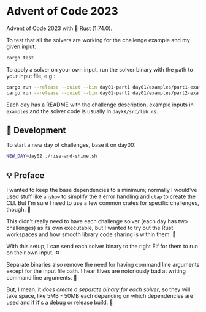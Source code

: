 # Advent of Code 2023

Advent of Code 2023 with 🦀 Rust (1.74.0).

To test that all the solvers are working for the challenge example and my given input:

```bash
cargo test
```

To apply a solver on your own input, run the solver binary with the path to your input file, e.g.:

```bash
cargo run --release --quiet --bin day01-part1 day01/examples/part1-example.txt
cargo run --release --quiet --bin day01-part2 day01/examples/part2-example.txt
```

Each day has a README with the challenge description, example inputs in `examples`
and the solver code is usually in `dayXX/src/lib.rs`.

## 📝 Development

To start a new day of challenges, base it on day00:

```bash
NEW_DAY=day02 ./rise-and-shine.sh
```

## 💡 Preface

I wanted to keep the base dependencies to a minimum; normally I would've used stuff like
`anyhow` to simplify the `?` error handling and `clap` to create the CLI. But I'm sure
I need to use a few common crates for specific challenges, though. 🤏

This didn't really need to have each challenge solver (each day has two challenges) as its
own executable, but I wanted to try out the Rust workspaces and how smooth library code
sharing is within them. 🤔

With this setup, I can send each solver binary to the right Elf for them to run
on their own input. ♻️

Separate binaries also remove the need for having command line arguments except for
the input file path. I hear Elves are notoriously bad at writing command line arguments. 🎅

But, I mean, it _does create a separate binary for each solver_, so they will take space, like
5MB - 50MB each depending on which dependencies are used and if it's a debug or release build. 🤷
